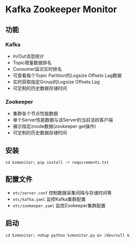 
# Kafka Zookeeper Monitor

## 功能

### Kafka

* In/Out消息统计
* Topic增量数据排名
* Consumer延迟实时排名
* 可查看每个Topic Partition的Logsize Offsets Lag数据
* 实时获取指定Group的Logsize Offsets Lag
* 可定制的历史数据存储时间

### Zookeeper

* 集群各个节点性能数据
* 单个Server性能数据与该Server的当前活跃客户端
* 展示指定znode数据(zookeeper get操作)
* 可定制的历史数据存储时间

## 安装

```shell
cd kzmonitor; pip install -r requirements.txt
```

## 配置文件

* `etc/server.conf` 控制数据采集间隔与存储时间等
* `etc/kafka.yaml` 监控Kafka集群配置
* `etc/zookeeper.yaml` 监控Zookeeper集群配置

## 启动

```shell
cd kzmonitor; nohup python kzmonitor.py &> /dev/null &
```

